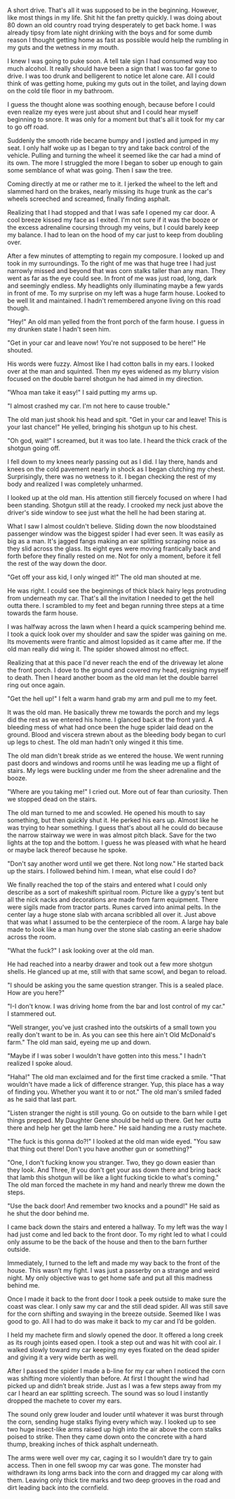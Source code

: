 A short drive. That's all it was supposed to be in the beginning. However, like most things in my life. Shit hit the fan pretty quickly. I was doing about 80 down an old country road trying desperately to get back home. I was already tipsy from late night drinking with the boys and for some dumb reason I thought getting home as fast as possible would help the rumbling in my guts and the wetness in my mouth.

I knew I was going to puke soon. A tell tale sign I had consumed way too much alcohol. It really should have been a sign that I was too far gone to drive. I was too drunk and belligerent to notice let alone care. All I could think of was getting home, puking my guts out in the toilet, and laying down on the cold tile floor in my bathroom.

I guess the thought alone was soothing enough, because before I could even realize my eyes were just about shut and I could hear myself beginning to snore. It was only for a moment but that's all it took for my car to go off road.

Suddenly the smooth ride became bumpy and I jostled and jumped in my seat. I only half woke up as I began to try and take back control of the vehicle. Pulling and turning the wheel it seemed like the car had a mind of its own. The more I struggled the more I began to sober up enough to gain some semblance of what was going. Then I saw the tree.

Coming directly at me or rather me to it. I jerked the wheel to the left and slammed hard on the brakes, nearly missing its huge trunk as the car's wheels screeched and screamed, finally finding asphalt.

Realizing that I had stopped and that I was safe I opened my car door. A cool breeze kissed my face as I exited. I'm not sure if it was the booze or the excess adrenaline coursing through my veins, but I could barely keep my balance. I had to lean on the hood of my car just to keep from doubling over.

After a few minutes of attempting to regain my composure. I looked up and took in my surroundings. To the right of me was that huge tree I had just narrowly missed and beyond that was corn stalks taller than any man. They went as far as the eye could see. In front of me was just road, long, dark and seemingly endless. My headlights only illuminating maybe a few yards in front of me. To my surprise on my left was a huge farm house. Looked to be well lit and maintained. I hadn't remembered anyone living on this road though.

"Hey!" An old man yelled from the front porch of the farm house. I guess in my drunken state I hadn't seen him.

"Get in your car and leave now! You're not supposed to be here!" He shouted.

His words were fuzzy. Almost like I had cotton balls in my ears. I looked over at the man and squinted. Then my eyes widened as my blurry vision focused on the double barrel shotgun he had aimed in my direction.

"Whoa man take it easy!" I said putting my arms up.

"I almost crashed my car. I'm not here to cause trouble."

The old man just shook his head and spit. "Get in your car and leave! This is your last chance!" He yelled, bringing his shotgun up to his chest.

"Oh god, wait!" I screamed, but it was too late. I heard the thick crack of the shotgun going off.

I fell down to my knees nearly passing out as I did. I lay there, hands and knees on the cold pavement nearly in shock as I began clutching my chest. Surprisingly, there was no wetness to it. I began checking the rest of my body and realized I was completely unharmed.

I looked up at the old man. His attention still fiercely focused on where I had been standing. Shotgun still at the ready. I crooked my neck just above the driver's side window to see just what the hell he had been staring at.

What I saw I almost couldn't believe. Sliding down the now bloodstained passenger window was the biggest spider I had ever seen. It was easily as big as a man. It's jagged fangs making an ear splitting scraping noise as they slid across the glass. Its eight eyes were moving frantically back and forth before they finally rested on me. Not for only a moment, before it fell the rest of the way down the door.

"Get off your ass kid, I only winged it!" The old man shouted at me.

He was right. I could see the beginnings of thick black hairy legs protruding from underneath my car. That's all the invitation I needed to get the hell outta there. I scrambled to my feet and began running three steps at a time towards the farm house.

I was halfway across the lawn when I heard a quick scampering behind me. I took a quick look over my shoulder and saw the spider was gaining on me. Its movements were frantic and almost lopsided as it came after me. If the old man really did wing it. The spider showed almost no effect.

Realizing that at this pace I'd never reach the end of the driveway let alone the front porch. I dove to the ground and covered my head, resigning myself to death. Then I heard another boom as the old man let the double barrel ring out once again.

"Get the hell up!" I felt a warm hand grab my arm and pull me to my feet.

It was the old man. He basically threw me towards the porch and my legs did the rest as we entered his home. I glanced back at the front yard. A bleeding mess of what had once been the huge spider laid dead on the ground. Blood and viscera strewn about as the bleeding body began to curl up legs to chest. The old man hadn't only winged it this time.

The old man didn't break stride as we entered the house. We went running past doors and windows and rooms until he was leading me up a flight of stairs. My legs were buckling under me from the sheer adrenaline and the booze.

"Where are you taking me!" I cried out. More out of fear than curiosity. Then we stopped dead on the stairs.

The old man turned to me and scowled. He opened his mouth to say something, but then quickly shut it. He perked his ears up. Almost like he was trying to hear something. I guess that's about all he could do because the narrow stairway we were in was almost pitch black. Save for the two lights at the top and the bottom. I guess he was pleased with what he heard or maybe lack thereof because he spoke.

"Don't say another word until we get there. Not long now." He started back up the stairs. I followed behind him. I mean, what else could I do?

We finally reached the top of the stairs and entered what I could only describe as a sort of makeshift spiritual room. Picture like a gypy's tent but all the nick nacks and decorations are made from farm equipment. There were sigils made from tractor parts. Runes carved into animal pelts. In the center lay a huge stone slab with arcana scribbled all over it. Just above that was what I assumed to be the centerpiece of the room. A large hay bale made to look like a man hung over the stone slab casting an eerie shadow across the room.

"What the fuck?" I ask looking over at the old man.

He had reached into a nearby drawer and took out a few more shotgun shells. He glanced up at me, still with that same scowl, and began to reload.

"I should be asking you the same question stranger. This is a sealed place. How are you here?"

"I-I don't know. I was driving home from the bar and lost control of my car." I stammered out.

"Well stranger, you've just crashed into the outskirts of a small town you really don't want to be in. As you can see this here ain't Old McDonald's farm." The old man said, eyeing me up and down.

"Maybe if I was sober I wouldn't have gotten into this mess." I hadn't realized I spoke aloud.

"Haha!" The old man exclaimed and for the first time cracked a smile. "That wouldn't have made a lick of difference stranger. Yup, this place has a way of finding you. Whether you want it to or not." The old man's smiled faded as he said that last part.

"Listen stranger the night is still young. Go on outside to the barn while I get things prepped. My Daughter Gene should be held up there. Get her outta there and help her get the lamb here." He said handing me a rusty machete.

"The fuck is this gonna do?!" I looked at the old man wide eyed. "You saw that thing out there! Don't you have another gun or something?"

"One, I don't fucking know you stranger. Two, they go down easier than they look. And Three, If you don't get your ass down there and bring back that lamb this shotgun will be like a light fucking tickle to what's coming." The old man forced the machete in my hand and nearly threw me down the steps.

"Use the back door! And remember two knocks and a pound!" He said as he shut the door behind me.

I came back down the stairs and entered a hallway. To my left was the way I had just come and led back to the front door. To my right led to what I could only assume to be the back of the house and then to the barn further outside. 

Immediately, I turned to the left and made my way back to the front of the house. This wasn’t my fight. I was just a passerby on a strange and weird night. My only objective was to get home safe and put all this madness behind me.

Once I made it back to the front door I took a peek outside to make sure the coast was clear. I only saw my car and the still dead spider. All was still save for the corn shifting and swaying in the breeze outside. Seemed like I was good to go. All I had to do was make it back to my car and I’d be golden.

I held my machete firm and slowly opened the door. It offered a long creek as its rough joints eased open. I took a step out and was hit with cool air. I walked slowly toward my car keeping my eyes fixated on the dead spider and giving it a very wide berth as well.

After I passed the spider I made a b-line for my car when I noticed the corn was shifting more violently than before. At first I thought the wind had picked up and didn’t break stride. Just as I was a few steps away from my car I heard an ear splitting screech. The sound was so loud I instantly dropped the machete to cover my ears.

The sound only grew louder and louder until whatever it was burst through the corn, sending huge stalks flying every which way. I looked up to see two huge insect-like arms raised up high into the air above the corn stalks poised to strike. Then they came down onto the concrete with a hard thump, breaking inches of thick asphalt underneath. 

The arms were well over my car, caging it so I wouldn’t dare try to gain access. Then in one fell swoop my car was gone. The monster had withdrawn its long arms back into the corn and dragged my car along with them. Leaving only thick tire marks and two deep grooves in the road and dirt leading back into the cornfield.